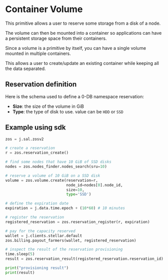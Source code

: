 # Container Volume

This primitive allows a user to reserve some storage from a disk of a node.

The volume can then be mounted into a container so applications can have a persistent storage space from their containers.

Since a volume is a primitive by itself, you can have a single volume mounted in multiple containers.

This allows a user to create/update an existing container while keeping all the data separated.

## Reservation definition

Here is the schema used to define a 0-DB namespace reservation:

- **Size**: the size of the volume in GiB
- **Type**: the type of disk to use. value can be `HDD` or `SSD`

## Example using sdk

```python
zos = j.sal.zosv2

# create a reservation
r = zos.reservation_create()

# find some nodes that have 10 GiB of SSD disks
nodes = zos.nodes_finder.nodes_search(sru=10)

# reserve a volume of 10 GiB on a SSD disk
volume = zos.volume.create(reservation=r,
                           node_id=nodes[0].node_id,
                           size=10,
                           type='SSD')

# define the expiration date
expiration = j.data.time.epoch + (10*60) # 10 minutes

# register the reservation
registered_reservation = zos.reservation_register(r, expiration)

# pay for the capacity reserved
wallet = j.clients.stellar.default
zos.billing.payout_farmers(wallet, registered_reservation)

# inspect the result of the reservation provisioning
time.sleep(5)
result = zos.reservation_result(registered_reservation.reservation_id)

print("provisioning result")
print(result)
```
